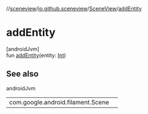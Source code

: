//[sceneview](../../../index.md)/[io.github.sceneview](../index.md)/[SceneView](index.md)/[addEntity](add-entity.md)

# addEntity

[androidJvm]\
fun [addEntity](add-entity.md)(entity: [Int](https://kotlinlang.org/api/latest/jvm/stdlib/kotlin/-int/index.html))

## See also

androidJvm

| | |
|---|---|
| com.google.android.filament.Scene |  |
